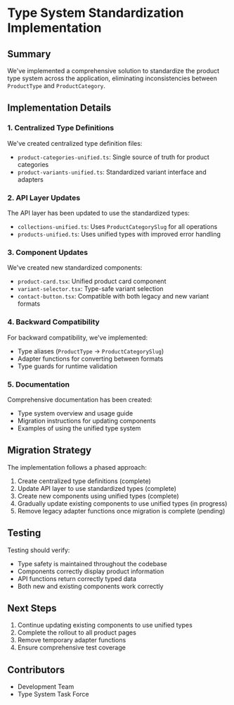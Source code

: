 # Type System Standardization Implementation

## Summary

We've implemented a comprehensive solution to standardize the product type system across the application, eliminating inconsistencies between `ProductType` and `ProductCategory`.

## Implementation Details

### 1. Centralized Type Definitions

We've created centralized type definition files:

- `product-categories-unified.ts`: Single source of truth for product categories
- `product-variants-unified.ts`: Standardized variant interface and adapters

### 2. API Layer Updates

The API layer has been updated to use the standardized types:

- `collections-unified.ts`: Uses `ProductCategorySlug` for all operations
- `products-unified.ts`: Uses unified types with improved error handling

### 3. Component Updates

We've created new standardized components:

- `product-card.tsx`: Unified product card component
- `variant-selector.tsx`: Type-safe variant selection
- `contact-button.tsx`: Compatible with both legacy and new variant formats

### 4. Backward Compatibility

For backward compatibility, we've implemented:

- Type aliases (`ProductType` → `ProductCategorySlug`)
- Adapter functions for converting between formats
- Type guards for runtime validation

### 5. Documentation

Comprehensive documentation has been created:

- Type system overview and usage guide
- Migration instructions for updating components
- Examples of using the unified type system

## Migration Strategy

The implementation follows a phased approach:

1. Create centralized type definitions (complete)
2. Update API layer to use standardized types (complete)
3. Create new components using unified types (complete)
4. Gradually update existing components to use unified types (in progress)
5. Remove legacy adapter functions once migration is complete (pending)

## Testing

Testing should verify:

- Type safety is maintained throughout the codebase
- Components correctly display product information
- API functions return correctly typed data
- Both new and existing components work correctly

## Next Steps

1. Continue updating existing components to use unified types
2. Complete the rollout to all product pages
3. Remove temporary adapter functions
4. Ensure comprehensive test coverage

## Contributors

- Development Team
- Type System Task Force